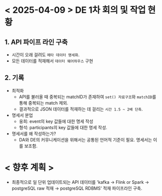 # < 2025-04-09 > DE 1차 회의 및 작업 현황
## 1. API 파이프 라인 구축
- 시간이 오래 걸려도 `메타 데이터 명세화`.
- 모든 데이터를 적재해서 `데이터 웨어하우스` 구현

## 2. 기록
- 최적화
    - API를 불러올 때 중복되는 matchID가 존재하여 `set() 자료구조`와 `matchID`를 통해 중복되는 match 제외.
    - 결과적으로 JSON 데이터를 적재하는 데 걸리는 `시간 1.5 ~ 2배 단축`.
- 명세서 분업
    - 웅희: event의 key 값들에 대한 명세 작성
    - 형석: participants의 key 값들에 대한 명세 작성.
- 명세서를 왜 작성하는가?
    - DA와 DE의 커뮤니케이션을 위해서는 공통된 언어적 기준이 필요. 명세서는 이를 보조함.



# < 향후 계획 >
- 최종적으로 일 단위 업데이트되는 API 데이터를 'kafka &rightarrow; Flink or Spark &rightarrow; postgreSQL raw 적재 &rightarrow; postgreSQL RDBMS' 적재 파이프라인 구축.